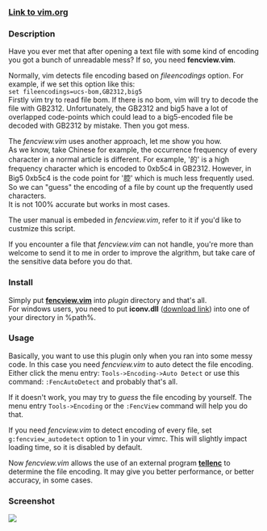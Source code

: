 ### [Link to vim.org](http://www.vim.org/scripts/script.php?script_id=1708)

### Description
Have you ever met that after opening a text file with some kind of encoding you got a bunch of unreadable mess? 
If so, you need **fencview.vim**.

Normally, vim detects file encoding based on *fileencodings* option. For example, if we set this option like this:  
`set fileencodings=ucs-bom,GB2312,big5`  
Firstly vim try to read file bom. If there is no bom, vim will try to decode the file with GB2312. Unfortunately, the GB2312 and big5 have a lot of overlapped code-points which could lead to a big5-encoded file be decoded with GB2312 by mistake. Then you got mess. 

The *fencview.vim* uses another approach, let me show you how.  
As we know, take Chinese for example, the occurrence frequency of every character in a normal article is different. For example, '的' is a high frequency character which is encoded to 0xb5c4 in GB2312. However, in Big5 0xb5c4 is the code point for '腔' which is much less frequently used. So we can "guess" the encoding of a file by count up the frequently used characters.  
It is not 100% accurate but works in most cases. 

The user manual is embeded in *fencview.vim*, refer to it if you'd like to custmize this script.

If you encounter a file that *fencview.vim* can not handle, you're more than welcome to send it to me in order to improve the algrithm, but take care of the sensitive data before you do that.

### Install
Simply put **[fencview.vim](https://github.com/mbbill/fencview/blob/master/plugin/fencview.vim)** into *plugin* directory and that's all.  
For windows users, you need to put **iconv.dll** ([download link](https://sites.google.com/site/mbbill/iconv.dll)) into one of your directory in %path%.

### Usage
Basically, you want to use this plugin only when you ran into some messy code. In this case you need *fencview.vim* to auto detect the file encoding. Either click the menu entry: `Tools->Encoding->Auto Detect` or use this command: `:FencAutoDetect` and probably that's all.

If it doesn't work, you may try to *guess* the file encoding by yourself. The menu entry `Tools->Encoding` or the `:FencView` command will help you do that.

If you need *fencview.vim* to detect encoding of every file, set `g:fencview_autodetect` option to 1 in your vimrc. This will slightly impact loading time, so it is disabled by default.

Now *fencview.vim* allows the use of an external program **[tellenc](https://github.com/adah1972/tellenc)** to determine the file encoding. It may give you better performance, or better accuracy, in some cases.

### Screenshot
![](http://files.myopera.com/mbbill/files/fencview.png)